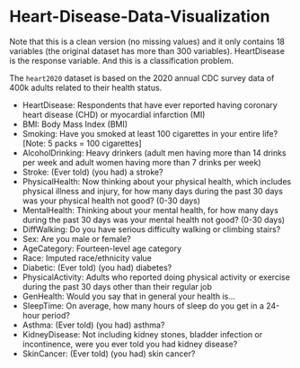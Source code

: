 # Heart-Disease-Data-Visualization

Note that this is a clean version (no missing values) and it only contains 18 variables (the original dataset has more than 300 variables). HeartDisease is the response variable. And this is a classification problem.

The `heart2020` dataset is based on the 2020 annual CDC survey data of 400k adults related to their health status.
* HeartDisease: Respondents that have ever reported having coronary heart disease (CHD) or myocardial infarction (MI)
* BMI: Body Mass Index (BMI)
* Smoking: Have you smoked at least 100 cigarettes in your entire life? [Note: 5 packs = 100 cigarettes]
* AlcoholDrinking: Heavy drinkers (adult men having more than 14 drinks per week and adult women having more than 7 drinks per week)
* Stroke: (Ever told) (you had) a stroke?
* PhysicalHealth: Now thinking about your physical health, which includes physical illness and injury, for how many days during the past 30 days was your physical health not good? (0-30 days)
* MentalHealth: Thinking about your mental health, for how many days during the past 30 days was your mental health not good? (0-30 days)
* DiffWalking: Do you have serious difficulty walking or climbing stairs?
* Sex: Are you male or female?
* AgeCategory: Fourteen-level age category
* Race: Imputed race/ethnicity value
* Diabetic: (Ever told) (you had) diabetes?
* PhysicalActivity: Adults who reported doing physical activity or exercise during the past 30 days other than their regular job
* GenHealth: Would you say that in general your health is...
* SleepTime: On average, how many hours of sleep do you get in a 24-hour period?
* Asthma: (Ever told) (you had) asthma?
* KidneyDisease: Not including kidney stones, bladder infection or incontinence, were you ever told you had kidney disease?
* SkinCancer: (Ever told) (you had) skin cancer?
